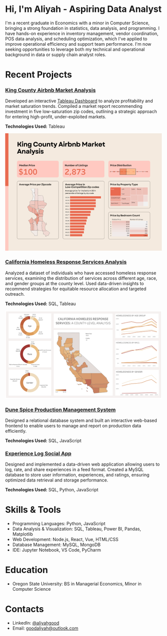 # Hi, I'm Aliyah - Aspiring Data Analyst

I'm a recent graduate in Economics with a minor in Computer Science, bringing a strong foundation in statistics, data analysis, and programming. I have hands-on experience in inventory management, vendor coordination, POS data analysis, and scheduling optimization, which I've applied to improve operational efficiency and support team performance. I'm now seeking opportunities to leverage both my technical and operational background in data or supply chain analyst roles.

# Recent Projects
### [King County Airbnb Market Analysis](https://github.com/aliyahgood/portfolio/tree/main/King%20County%20Airbnb%20Market%20Analysis)

Developed an interactive [Tableau Dashboard](https://public.tableau.com/app/profile/aliyah.good/viz/AirBNBSalesAnalysis/Dashboard3) to analyze profitability and market saturation trends. Compiled a market report recommending investment in five low-saturation zip codes, outlining a strategic approach for entering high-profit, under-exploited markets.

**Technologies Used:** Tableau

[![King_County_Airbnb_Dashboard](King%20County%20Airbnb%20Market%20Analysis/King_County_Airbnb_Dashboard.png)](https://public.tableau.com/app/profile/aliyah.good/viz/AirBNBSalesAnalysis/Dashboard3)

### [California Homeless Response Services Analysis](https://github.com/aliyahgood/portfolio/tree/main/Homelessness%20in%20California#homelessness-in-california-a-county-level-analysis)
Analyzed a dataset of individuals who have accessed homeless response services, examining the distribution of services across different age, race, and gender groups at the county level. Used data-driven insights to recommend strategies for equitable resource allocation and targeted outreach.

**Technologies Used:** SQL, Tableau

[![Homelessness Dashboard](California%20Homeless%20Response%20Services%20Analysis/CA_homelessness_dashboard.png)](https://public.tableau.com/app/profile/aliyah.good/viz/homelessness_in_california_17360271989350/HomelessnessDashboard)

### [Dune Spice Production Management System]()

Designed a relational database system and built an interactive web-based frontend to enable users to manage and report on production data efficiently.

**Technologies Used:** SQL, JavaScript

### [Experience Log Social App]()

Designed and implemented a data-driven web application allowing users to log, rate, and share experiences in a feed format. Created a MySQL database to store user information, experiences, and ratings, ensuring optimized data retrieval and storage performance.

**Technologies Used:** SQL, Python, JavaScript

# Skills & Tools

- Programming Languages: Python, JavaScript
- Data Analysis & Visualization: SQL, Tableau, Power BI, Pandas, Matplotlib
- Web Development: Node.js, React, Vue, HTML/CSS
- Database Management: MySQL, MongoDB
- IDE: Jupyter Notebook, VS Code, PyCharm

# Education 
- Oregon State University: BS in Managerial Economics, Minor in Computer Science
  
# Contacts
- LinkedIn: [@aliyahgood](https://www.linkedin.com/in/aliyah-good-5a5520253/)
- Email: goodaliyah@outlook.com
